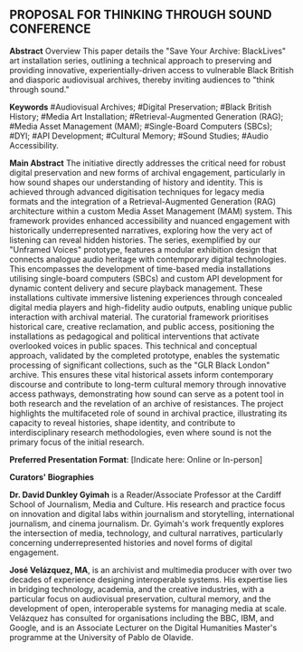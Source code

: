 ## PROPOSAL FOR THINKING THROUGH SOUND CONFERENCE

**Abstract**
Overview This paper details the "Save Your Archive: BlackLives" art installation series, outlining a technical approach to preserving and providing innovative, experientially-driven access to vulnerable Black British and diasporic audiovisual archives, thereby inviting audiences to "think through sound."

**Keywords** #Audiovisual Archives; #Digital Preservation; #Black British History; #Media Art Installation; #Retrieval-Augmented Generation (RAG); #Media Asset Management (MAM); #Single-Board Computers (SBCs); #DYI; #API Development; #Cultural Memory; #Sound Studies; #Audio Accessibility.

**Main Abstract** The initiative directly addresses the critical need for robust digital preservation and new forms of archival engagement, particularly in how sound shapes our understanding of history and identity. This is achieved through advanced digitisation techniques for legacy media formats and the integration of a Retrieval-Augmented Generation (RAG) architecture within a custom Media Asset Management (MAM) system. This framework provides enhanced accessibility and nuanced engagement with historically underrepresented narratives, exploring how the very act of listening can reveal hidden histories.
The series, exemplified by our "Unframed Voices" prototype, features a modular exhibition design that connects analogue audio heritage with contemporary digital technologies. This encompasses the development of time-based media installations utilising single-board computers (SBCs) and custom API development for dynamic content delivery and secure playback management. These installations cultivate immersive listening experiences through concealed digital media players and high-fidelity audio outputs, enabling unique public interaction with archival material. The curatorial framework prioritises historical care, creative reclamation, and public access, positioning the installations as pedagogical and political interventions that activate overlooked voices in public spaces. This technical and conceptual approach, validated by the completed prototype, enables the systematic processing of significant collections, such as the "GLR Black London" archive. This ensures these vital historical assets inform contemporary discourse and contribute to long-term cultural memory through innovative access pathways, demonstrating how sound can serve as a potent tool in both research and the revelation of an archive of resistances. The project highlights the multifaceted role of sound in archival practice, illustrating its capacity to reveal histories, shape identity, and contribute to interdisciplinary research methodologies, even where sound is not the primary focus of the initial research.
 

**Preferred Presentation Format**: [Indicate here: Online or In-person]
 
**Curators' Biographies**

**Dr. David Dunkley Gyimah** is a Reader/Associate Professor at the Cardiff School of Journalism, Media and Culture. His research and practice focus on innovation and digital labs within journalism and storytelling, international journalism, and cinema journalism. Dr. Gyimah's work frequently explores the intersection of media, technology, and cultural narratives, particularly concerning underrepresented histories and novel forms of digital engagement.

**José Velázquez, MA**, is an archivist and multimedia producer with over two decades of experience designing interoperable systems. His expertise lies in bridging technology, academia, and the creative industries, with a particular focus on audiovisual preservation, cultural memory, and the development of open, interoperable systems for managing media at scale. Velázquez has consulted for organisations including the BBC, IBM, and Google, and is an Associate Lecturer on the Digital Humanities Master's programme at the University of Pablo de Olavide.

